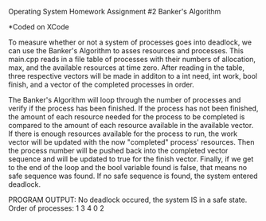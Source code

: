 Operating System Homework Assignment #2 Banker's Algorithm

*Coded on XCode

To measure whether or not a system of processes goes into deadlock, we can use the Banker's Algorithm to asses resources and processes. This main.cpp reads in a file table of processes with their numbers of allocation, max, and the available resources at time zero. After reading in the table, three respective vectors will be made in additon to a int need, int work, bool finish, and a vector of the completed processes in order. 

The Banker's Algorithm will loop through the number of processes and verify if the process has been finished. If the process has not been finished, the amount of each resource needed for the process to be completed is compared to the amount of each resource available in the available vector. If there is enough resources available for the process to run, the work vector will be updated with the now "completed" process' resources. Then the process number will be pushed back into the completed vector sequence and will be updated to true for the finish vector. Finally, if we get to the end of the loop and the bool variable found is false, that means no safe sequence was found. If no safe sequence is found, the system entered deadlock.


PROGRAM OUTPUT:
No deadlock occured, the system IS in a safe state.
Order of processes: 1 3 4 0 2 

